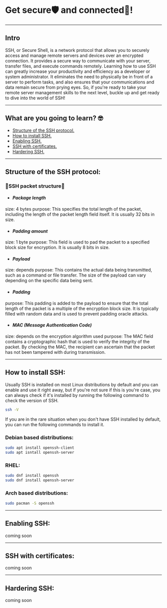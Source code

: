 # Get secure🛡️ and connected🔗!
---
## Intro
SSH, or Secure Shell, is a network protocol that allows you to securely access and manage remote servers and devices over an encrypted connection. It provides a secure way to communicate with your server, transfer files, and execute commands remotely. Learning how to use SSH can greatly increase your productivity and efficiency as a developer or system administrator. It eliminates the need to physically be in front of a server to perform tasks, and also ensures that your communications and data remain secure from prying eyes.
So, if you're ready to take your remote server management skills to the next level, buckle up and get ready to dive into the world of SSH!

---

## What are you going to learn? 🤓

- [Structure of the SSH protocol.](#structure-of-the-ssh-protocol)
- [How to install SSH.](#how-to-install-ssh)
- [Enabling SSH.](#enabling-ssh)
- [SSH with certificates.](#ssh-with-certificates)
- [️Hardering SSH.](#hardering-ssh)
---

## Structure of the **SSH** protocol:
### **🧬SSH packet structure🧬**
- #### _Package length_
size: 4 bytes
purpose: This specifies the total length of the packet, including the length of the packet length field itself. It is usually 32 bits in size.
- #### _Padding amount_
size: 1 byte
purpose: This field is used to pad the packet to a specified block size for encryption. It is usually 8 bits in size.
- #### _Payload_
size: depends
purpose: This contains the actual data being transmitted, such as a command or file transfer. The size of the payload can vary depending on the specific data being sent.
- #### _Padding_
purpose: This padding is added to the payload to ensure that the total length of the packet is a multiple of the encryption block size. It is typically filled with random data and is used to prevent   padding oracle attacks.
- #### _MAC (Message Authentication Code)_
size: depends on the encryption algorithm used
purpose: The MAC field contains a cryptographic hash that is used to verify the integrity of the packet. By checking the MAC, the recipient can ascertain that the packet has not been tampered with during transmission.

---
## How to install **SSH**:
Usually SSH is installed on most Linux distributions by default and you can enable and use it right away, but if you're not sure if this is you're case, you can always check if it's installed by running the following command to check the version of SSH.
```sh
ssh -V
```
If you are in the rare situation when you don't have SSH installed by default, you can run the following commands to install it.
### Debian based distributions:
```sh
sudo apt install openssh-client
sudo apt isntall openssh-server
```
### RHEL:
```sh
sudo dnf install openssh
sudo dnf install openssh-server
```
### Arch based distributions:
```sh
sudo pacman -S openssh
```
---
## Enabling **SSH**:
coming soon

---
## **SSH** with certificates:
coming soon

---
## Hardering **SSH**:
coming soon
